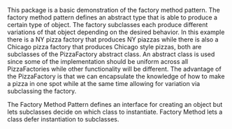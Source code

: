This package is a basic demonstration of the factory method pattern. The factory method pattern defines an abstract type
that is able to produce a certain type of object. The factory subclasses each produce different variations of that object
depending on the desired behavior. In this example there is a NY pizza factory that produces NY piazzas while there is
also a Chicago pizza factory that produces Chicago style pizzas, both are subclasses of the PizzaFactory abstract class.
An abstract class is used since some of the implementation should be uniform across all PizzaFactories while other
functionality will be different. The advantage of the PizzaFactory is that we can encapsulate the knowledge of how
to make a pizza in one spot while at the same time allowing for variation via subclassing the factory.

The Factory Method Pattern defines an interface for creating an object but lets subclasses decide on which class
to instantiate. Factory Method lets a class defer instantiation to subclasses.